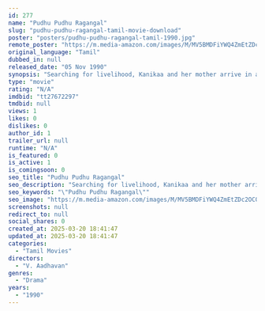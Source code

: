 ```yaml
---
id: 277
name: "Pudhu Pudhu Ragangal"
slug: "pudhu-pudhu-ragangal-tamil-movie-download"
poster: "posters/pudhu-pudhu-ragangal-tamil-1990.jpg"
remote_poster: "https://m.media-amazon.com/images/M/MV5BMDFiYWQ4ZmEtZDc2OC00Mzk5LTg1M2YtYmQ3ZTk1OTY0NWI1XkEyXkFqcGdeQXVyMTUzODc5OTUz._V1_SX300.jpg"
original_language: "Tamil"
dubbed_in: null
released_date: "05 Nov 1990"
synopsis: "Searching for livelihood, Kanikaa and her mother arrive in a fishing hamlet. The locals too extend their support to the women. But several, intriguing twists and turns follow in their lives."
type: "movie"
rating: "N/A"
imdbid: "tt27672297"
tmdbid: null
views: 1
likes: 0
dislikes: 0
author_id: 1
trailer_url: null
runtime: "N/A"
is_featured: 0
is_active: 1
is_comingsoon: 0
seo_title: "Pudhu Pudhu Ragangal"
seo_description: "Searching for livelihood, Kanikaa and her mother arrive in a fishing hamlet. The locals too extend their support to the women. But several, intriguing twists and turns follow in their lives."
seo_keywords: "\"Pudhu Pudhu Ragangal\""
seo_image: "https://m.media-amazon.com/images/M/MV5BMDFiYWQ4ZmEtZDc2OC00Mzk5LTg1M2YtYmQ3ZTk1OTY0NWI1XkEyXkFqcGdeQXVyMTUzODc5OTUz._V1_SX300.jpg"
screenshots: null
redirect_to: null
social_shares: 0
created_at: 2025-03-20 18:41:47
updated_at: 2025-03-20 18:41:47
categories:
  - "Tamil Movies"
directors:
  - "V. Aadhavan"
genres:
  - "Drama"
years:
  - "1990"
---
```

